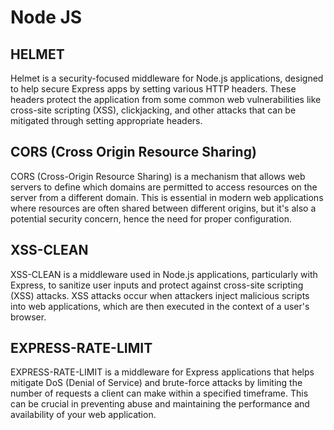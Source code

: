 # Node JS

## HELMET

Helmet is a security-focused middleware for Node.js applications, designed to help secure Express apps by setting various HTTP headers. These headers protect the application from some common web vulnerabilities like cross-site scripting (XSS), clickjacking, and other attacks that can be mitigated through setting appropriate headers.

## CORS (Cross Origin Resource Sharing)

CORS (Cross-Origin Resource Sharing) is a mechanism that allows web servers to define which domains are permitted to access resources on the server from a different domain. This is essential in modern web applications where resources are often shared between different origins, but it's also a potential security concern, hence the need for proper configuration.

## XSS-CLEAN

XSS-CLEAN is a middleware used in Node.js applications, particularly with Express, to sanitize user inputs and protect against cross-site scripting (XSS) attacks. XSS attacks occur when attackers inject malicious scripts into web applications, which are then executed in the context of a user's browser.

## EXPRESS-RATE-LIMIT

EXPRESS-RATE-LIMIT is a middleware for Express applications that helps mitigate DoS (Denial of Service) and brute-force attacks by limiting the number of requests a client can make within a specified timeframe. This can be crucial in preventing abuse and maintaining the performance and availability of your web application.
